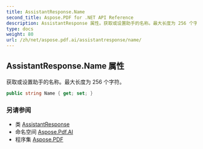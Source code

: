 ```yaml
---
title: AssistantResponse.Name
second_title: Aspose.PDF for .NET API Reference
description: AssistantResponse 属性。获取或设置助手的名称。最大长度为 256 个字符
type: docs
weight: 80
url: /zh/net/aspose.pdf.ai/assistantresponse/name/
---
```

## AssistantResponse.Name 属性

获取或设置助手的名称。最大长度为 256 个字符。

```csharp
public string Name { get; set; }
```

### 另请参阅

* 类 [AssistantResponse](../)
* 命名空间 [Aspose.Pdf.AI](../../../aspose.pdf.ai/)
* 程序集 [Aspose.PDF](../../../)